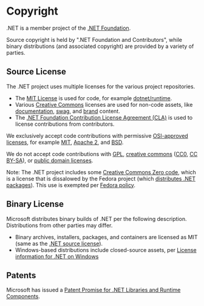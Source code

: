 Copyright
=========

.NET is a member project of the [.NET Foundation](http://www.dotnetfoundation.org/).

Source copyright is held by ".NET Foundation and Contributors", while binary distributions (and associated copyright) are provided by a variety of parties.

Source License
--------------

The .NET project uses multiple licenses for the various project repositories.

- The [MIT License](https://opensource.org/licenses/MIT) is used for code, for example [dotnet/runtime](/LICENSE.TXT).
- Various [Creative Commons](https://creativecommons.org/) licenses are used for non-code assets, like [documentation](https://github.com/dotnet/docs/), [swag](https://github.com/dotnet/swag), and [brand](https://github.com/dotnet/brand) content.
- The [.NET Foundation Contribution License Agreement (CLA)](https://cla.dotnetfoundation.org) is used to license contributions from contributors.

We exclusively accept code contributions with permissive [OSI-approved licenses](https://opensource.org/licenses), for example [MIT](https://opensource.org/licenses/MIT), [Apache 2](https://opensource.org/licenses/Apache-2.0), and [BSD](https://opensource.org/licenses/BSD-3-Clause).

We do not accept code contributions with [GPL](https://opensource.org/licenses/gpl-license), [creative commons](https://creativecommons.org/) ([CC0](https://opensource.org/faq#cc-zero), [CC BY-SA](https://opensource.stackexchange.com/questions/1717/why-is-cc-by-sa-discouraged-for-code)), or [public domain licenses](https://opensource.org/faq#public-domain).

Note: The .NET project includes some [Creative Commons Zero code](https://github.com/dotnet/runtime/blob/5c36a27000618108678103ba7536ce17608bd4b9/src/libraries/System.Private.CoreLib/src/System/Random.Xoshiro128StarStarImpl.cs#L29), which is a license that is dissalowed by the Fedora project (which [distributes .NET packages](https://fedoraproject.org/wiki/DotNet)). This use is exempted per [Fedora policy](https://gitlab.com/fedora/legal/fedora-license-data/-/blob/11a7b58ea6d92e1ae06d7d9e44e4a2f2257b687e/data/CC0-1.0.toml#L11).

Binary License
--------------

Microsoft distributes binary builds of .NET per the following description. Distributions from other parties may differ.

- Binary archives, installers, packages, and containers are licensed as MIT (same as the [.NET source license](https://github.com/dotnet/core/blob/master/LICENSE.TXT)).
- Windows-based distributions include closed-source assets, per [License information for .NET on Windows](https://github.com/dotnet/core/blob/main/license-information-windows.md)

Patents
-------

Microsoft has issued a [Patent Promise for .NET Libraries and Runtime Components](/PATENTS.TXT).
